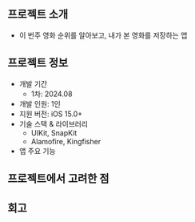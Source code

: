## 프로젝트 소개
- 이 번주 영화 순위를 알아보고, 내가 본 영화를 저장하는 앱


## 프로젝트 정보
- 개발 기간
  - 1차: 2024.08
- 개발 인원: 1인
- 지원 버전: iOS 15.0+
- 기술 스택 & 라이브러리
  - UIKit, SnapKit
  - Alamofire, Kingfisher
- 앱 주요 기능

## 프로젝트에서 고려한 점

## 회고


